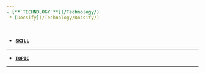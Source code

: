 ```yaml
---
- [**`TECHNOLOGY`**](/Technology/)
 * [Docsify](/Technology/Docsify/)

---
```

- [**`SKILL`**](/Skill/)

---
- [**`TOPIC`**](/Topic/)
---
